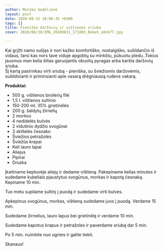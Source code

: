 ```yaml
---
author: Monika Godelienė
layout: post
date: 2020-08-31 18:06:35 +0300
tags: []
title: Pieniška daržovių ir vištienos sriuba
cover: 2020/08/30/IMG_20200831_171803_Bokeh_x8nkf7.jpg

---
```

Kai grįžti namo sulijęs ir nori kažko komfortiško, nostalgiško, sušildančio iš vidaus, tarsi kas nors tave viduje apgobtų su minkštu, pūkuotu pledu..Tokius jausmus man kelia šiltas garuojantis obuolių pyragas arba karšta daržovių sriuba.   
Šį kartą pasirinkau virti sriubą - pieniška, su šviežiomis daržovėmis, sušildisianti ir priminsianti apie vasarą drėgniausią rudens vakarą.  

**Produktai:**

* 500 g. vištienos broilerių filė
* 1,5 l.  vištienos sultinio
* 150-200 ml. 35% grietinėlės
* 200 g. šaldytų žirnelių
* 2 morkos
* 4 nedidelės bulvės
* 2 vidutinio dydžio svogūnai
* 3 skiltelės česnako
* Šviežios petražolės
* Šviežūs krapai
* Keli lauro lapai
* Aliejus
* Pipirai
* Druska

Įkaitiname keptuvėje aliejų ir dedame vištieną. Pakepiname kelias minutes ir sudedame kubeliais pjaustytus svogūnus, morkas ir kapotą česnaką. Kepiname 10 min.

Tuo metu supilame sultinį į puodą ir sudedame virti bulves.

Apkepinus svogūnus, morkas, vištieną sudedame juos į puodą. Verdame 15 min.

Sudedame žirnelius, lauro lapus bei grietinėlę ir verdame 10 min.

Sudedame kapotus krapus ir petražoles ir paverdame sriubą dar 5 min.

Po 5 min. nuimkite nuo ugnies ir galite tiekti.

Skanaus!

